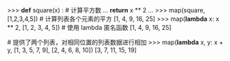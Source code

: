 \>>> **def** square(x) :       # 计算平方数
...   **return** x ** 2
...
\>>> map(square, [1,2,3,4,5])  # 计算列表各个元素的平方
[1, 4, 9, 16, 25]
\>>> map(**lambda** x: x ** 2, [1, 2, 3, 4, 5]) # 使用 lambda 匿名函数
[1, 4, 9, 16, 25]

\# 提供了两个列表，对相同位置的列表数据进行相加
\>>> map(**lambda** x, y: x + y, [1, 3, 5, 7, 9], [2, 4, 6, 8, 10])
[3, 7, 11, 15, 19]
